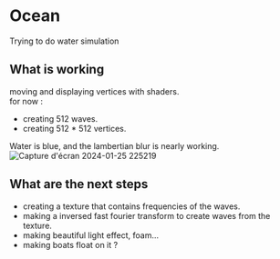 # Ocean
 Trying to do water simulation
## What is working
moving and displaying vertices with shaders.\
for now :
- creating 512 waves.
- creating 512 * 512 vertices.

Water is blue, and the lambertian blur is nearly working.
![Capture d'écran 2024-01-25 225219](https://github.com/RemiCazoulat/Ocean-simulation/assets/61828714/2f06fabf-f99c-45ee-b845-b3e2559342d7)

## What are the next steps
- creating a texture that contains frequencies of the waves.
- making a inversed fast fourier transform to create waves from the texture.
- making beautiful light effect, foam...
- making boats float on it ?

